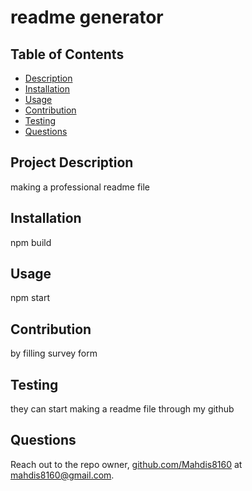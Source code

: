 
  # readme generator

  ## Table of Contents
  - [Description](#project-description)
  - [Installation](#installation)
  - [Usage](#usage)
  - [Contribution](#contribution)
  - [Testing](#testing)
  - [Questions](#questions)


  ## Project Description
  making a professional readme file
   
  
  

  ## Installation 
  npm build

  ## Usage 
  npm start

  ## Contribution
  by filling survey form

  ## Testing
  they can start making a readme file through my github

  ## Questions
  Reach out to the repo owner, [github.com/Mahdis8160](https://github.com/github.com/Mahdis8160) at mahdis8160@gmail.com.
  